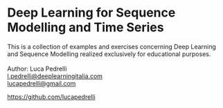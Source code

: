 # Deep Learning for Sequence Modelling and Time Series
This is a collection of examples and exercises concerning Deep Learning and Sequence Modelling realized exclusively for educational purposes.
<br>
<br>
Author: Luca Pedrelli <br>
l.pedrelli@deeplearningitalia.com <br>
lucapedrelli@gmail.com <br>

https://github.com/lucapedrelli
